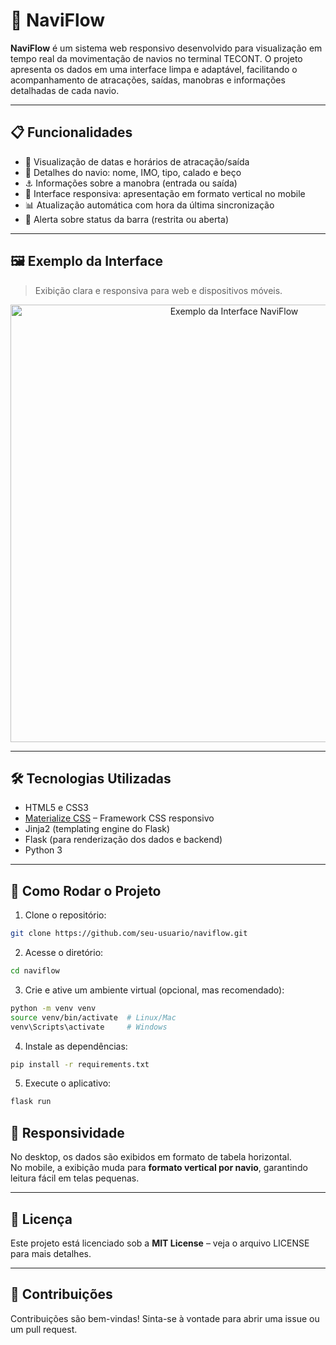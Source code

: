 # 🚢 NaviFlow



**NaviFlow** é um sistema web responsivo desenvolvido para visualização em tempo real da movimentação de navios no terminal TECONT. O projeto apresenta os dados em uma interface limpa e adaptável, facilitando o acompanhamento de atracações, saídas, manobras e informações detalhadas de cada navio.

---

## 📋 Funcionalidades

- 📆 Visualização de datas e horários de atracação/saída
- 🚢 Detalhes do navio: nome, IMO, tipo, calado e beço
- ⚓ Informações sobre a manobra (entrada ou saída)
- 📱 Interface responsiva: apresentação em formato vertical no mobile
- 📊 Atualização automática com hora da última sincronização
- 🌊 Alerta sobre status da barra (restrita ou aberta)

---

## 🖼️ Exemplo da Interface

> Exibição clara e responsiva para web e dispositivos móveis.

<p align="center">
  <img src="caminho/para/sua/imagem-de-exemplo.png" alt="Exemplo da Interface NaviFlow" width="700">
</p>

---

## 🛠️ Tecnologias Utilizadas

- HTML5 e CSS3
- [Materialize CSS](https://materializecss.com/) – Framework CSS responsivo
- Jinja2 (templating engine do Flask)
- Flask (para renderização dos dados e backend)
- Python 3

---

## 🚀 Como Rodar o Projeto

1. Clone o repositório:

```bash
git clone https://github.com/seu-usuario/naviflow.git
```
2. Acesse o diretório:
```bash
cd naviflow
```
3. Crie e ative um ambiente virtual (opcional, mas recomendado):

```bash
python -m venv venv
source venv/bin/activate  # Linux/Mac
venv\Scripts\activate     # Windows
```
4. Instale as dependências:

```bash
pip install -r requirements.txt
```

5. Execute o aplicativo:

```bash
flask run
```

## 📱 Responsividade

No desktop, os dados são exibidos em formato de tabela horizontal.  
No mobile, a exibição muda para **formato vertical por navio**, garantindo leitura fácil em telas pequenas.

----------

## 📄 Licença

Este projeto está licenciado sob a **MIT License** – veja o arquivo LICENSE para mais detalhes.

----------

## 🤝 Contribuições

Contribuições são bem-vindas! Sinta-se à vontade para abrir uma issue ou um pull request.
